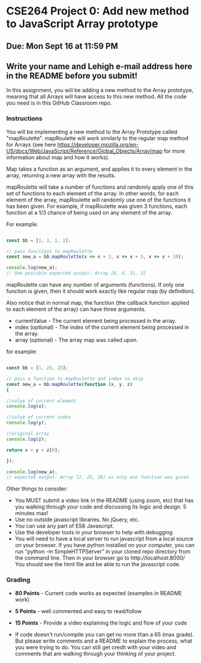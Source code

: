 # CSE264 Project 0: Add new method to JavaScript Array prototype
## Due: Mon Sept 16 at 11:59 PM

## Write your name and Lehigh e-mail address here in the README before you submit!

In this assignment, you will be adding a new method to the Array prototype, meaning that all Arrays will have access to this new method.
All the code you need is in this GitHub Classroom repo. 

### Instructions 
You will be implementing a new method to the Array Prototype called "mapRoulette".  mapRoulette will work similarly to the regular map method for Arrays (see here https://developer.mozilla.org/en-US/docs/Web/JavaScript/Reference/Global_Objects/Array/map for more information about map and how it works).

Map takes a function as an argument, and applies it to every element in the array, returning a new array with the results.

mapRoulette will take a number of functions and randomly apply one of this set of functions to each element of the array. In other words, for each element of the array, mapRoulette will randomly use one of the functions it has been given. For example, if mapRoulette was given 3 functions, each function at a 1/3 chance of being used on any element of the array.


For example.

```javascript

const bb = [1, 1, 1, 1];

// pass functions to mapRoulette 
const new_a = bb.mapRoulette(x => x + 2, x => x + 5, x => x + 10);

console.log(new_a);
// One possible expected output: Array [6, 6, 11, 3]

```

mapRoulette can have any number of arguments (functions). If only one function is given, then it should work exactly like regular map (by definition). 


Also notice that in normal map, the function (the callback function applied to each element of the array) can have three arguments. 

* currentValue - The current element being processed in the array.
* index (optional) - The index of the current element being processed in the array.
* array (optional) - The array map was called upon.

for example:
```javascript

const bb = [1, 23, 25];

// pass a function to mapRoulette and index to skip
const new_a = bb.mapRoulette(function (x, y, z)
{

//value of current element
console.log(x);

//value of current index
console.log(y);

//original array
console.log(z);

return x + y + z[0];

});

console.log(new_a);
// expected output: Array [2, 25, 28] as only one function was given

```

Other things to consider:
* You MUST submit a video link in the README (using zoom, etc) that has you walking through your code and discussing its logic and design. 5 minutes max!
* Use no outside javascript libraries. No jQuery, etc. 
* You can use any part of ES6 Javascript.
* Use the developer tools in your browser to help with debugging
* You will need to have a local server to run javascript from a local source on your browser. If you have python installed on your computer, you can run "python -m SimpleHTTPServer” in your cloned repo directory from the command line. Then in your browser go to http://localhost:8000/ You should see the html file and be able to run the javascript code. 

### Grading
* **80 Points** - Current code works as expected (examples in README work)
* **5 Points** - well commented and easy to read/follow
* **15 Points** - Provide a video explaining the logic and flow of your code

* If code doesn't run/compile you can get no more than a 65 (max grade). But please write comments and a README to explain the process, what you were trying to do. You can still get credit with your video and comments that are walking through your thinking of your project. 
